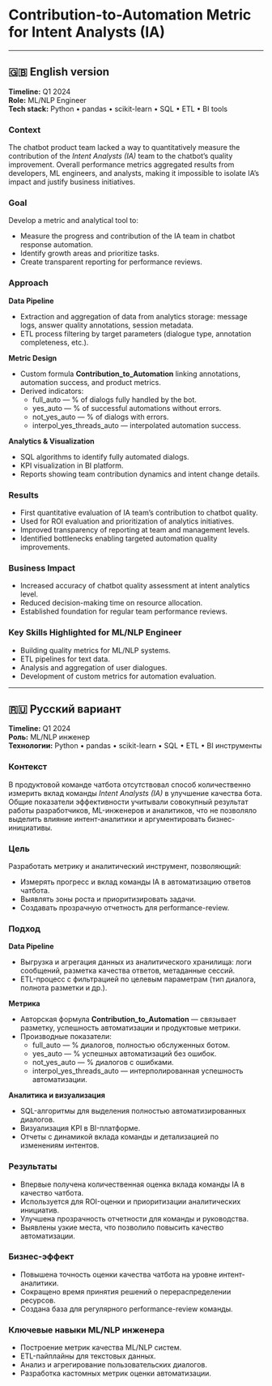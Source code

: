 # Contribution-to-Automation Metric for Intent Analysts (IA)

---

## 🇬🇧 English version

**Timeline:** Q1 2024  
**Role:** ML/NLP Engineer  
**Tech stack:** Python • pandas • scikit-learn • SQL • ETL • BI tools  

### Context  
The chatbot product team lacked a way to quantitatively measure the contribution of the *Intent Analysts (IA)* team to the chatbot’s quality improvement. Overall performance metrics aggregated results from developers, ML engineers, and analysts, making it impossible to isolate IA’s impact and justify business initiatives.

### Goal  
Develop a metric and analytical tool to:  
- Measure the progress and contribution of the IA team in chatbot response automation.  
- Identify growth areas and prioritize tasks.  
- Create transparent reporting for performance reviews.

### Approach  

**Data Pipeline**  
- Extraction and aggregation of data from analytics storage: message logs, answer quality annotations, session metadata.  
- ETL process filtering by target parameters (dialogue type, annotation completeness, etc.).

**Metric Design**  
- Custom formula **Contribution_to_Automation** linking annotations, automation success, and product metrics.  
- Derived indicators:  
  - full_auto — % of dialogs fully handled by the bot.  
  - yes_auto — % of successful automations without errors.  
  - not_yes_auto — % of dialogs with errors.  
  - interpol_yes_threads_auto — interpolated automation success.

**Analytics & Visualization**  
- SQL algorithms to identify fully automated dialogs.  
- KPI visualization in BI platform.  
- Reports showing team contribution dynamics and intent change details.

### Results  
- First quantitative evaluation of IA team’s contribution to chatbot quality.  
- Used for ROI evaluation and prioritization of analytics initiatives.  
- Improved transparency of reporting at team and management levels.  
- Identified bottlenecks enabling targeted automation quality improvements.

### Business Impact  
- Increased accuracy of chatbot quality assessment at intent analytics level.  
- Reduced decision-making time on resource allocation.  
- Established foundation for regular team performance reviews.

### Key Skills Highlighted for ML/NLP Engineer  
- Building quality metrics for ML/NLP systems.  
- ETL pipelines for text data.  
- Analysis and aggregation of user dialogues.  
- Development of custom metrics for automation evaluation.


---

## 🇷🇺 Русский вариант

**Timeline:** Q1 2024  
**Роль:** ML/NLP инженер  
**Технологии:** Python • pandas • scikit-learn • SQL • ETL • BI инструменты  

### Контекст  
В продуктовой команде чатбота отсутствовал способ количественно измерить вклад команды *Intent Analysts (IA)* в улучшение качества бота. Общие показатели эффективности учитывали совокупный результат работы разработчиков, ML-инженеров и аналитиков, что не позволяло выделить влияние интент-аналитики и аргументировать бизнес-инициативы.

### Цель  
Разработать метрику и аналитический инструмент, позволяющий:  
- Измерять прогресс и вклад команды IA в автоматизацию ответов чатбота.  
- Выявлять зоны роста и приоритизировать задачи.  
- Создавать прозрачную отчетность для performance-review.

### Подход  

**Data Pipeline**  
- Выгрузка и агрегация данных из аналитического хранилища: логи сообщений, разметка качества ответов, метаданные сессий.  
- ETL-процесс с фильтрацией по целевым параметрам (тип диалога, полнота разметки и др.).

**Метрика**  
- Авторская формула **Contribution_to_Automation** — связывает разметку, успешность автоматизации и продуктовые метрики.  
- Производные показатели:  
  - full_auto — % диалогов, полностью обслуженных ботом.  
  - yes_auto — % успешных автоматизаций без ошибок.  
  - not_yes_auto — % диалогов с ошибками.  
  - interpol_yes_threads_auto — интерполированная успешность автоматизации.

**Аналитика и визуализация**  
- SQL-алгоритмы для выделения полностью автоматизированных диалогов.  
- Визуализация KPI в BI-платформе.  
- Отчеты с динамикой вклада команды и детализацией по изменениям интентов.

### Результаты  
- Впервые получена количественная оценка вклада команды IA в качество чатбота.  
- Используется для ROI-оценки и приоритизации аналитических инициатив.  
- Улучшена прозрачность отчетности для команды и руководства.  
- Выявлены узкие места, что позволило повысить качество автоматизации.

### Бизнес-эффект  
- Повышена точность оценки качества чатбота на уровне интент-аналитики.  
- Сокращено время принятия решений о перераспределении ресурсов.  
- Создана база для регулярного performance-review команды.

### Ключевые навыки ML/NLP инженера  
- Построение метрик качества ML/NLP систем.  
- ETL-пайплайны для текстовых данных.  
- Анализ и агрегирование пользовательских диалогов.  
- Разработка кастомных метрик оценки автоматизации.
